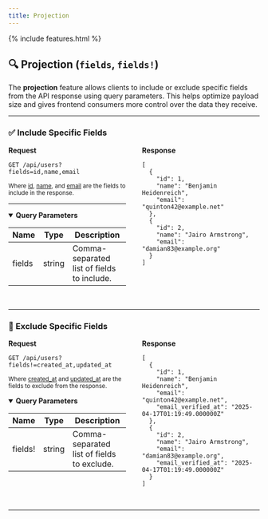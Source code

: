 ```yaml
---
title: Projection
---
```


{% include features.html %}

## 🔍 Projection (`fields`, `fields!`)

The **projection** feature allows clients to include or exclude specific fields from the API response using query parameters. This helps optimize payload size and gives frontend consumers more control over the data they receive.

---

### ✅ Include Specific Fields

<div style="display: flex; gap: 2rem; align-items: flex-start;" class="language-http">

<div style="flex: 1;" class="highlight">
<strong>Request</strong>

<pre class="highlight"><code>GET /api/users?fields=id,name,email</code></pre>

<sup>Where <ins>id</ins>, <ins>name</ins>, and <ins>email</ins> are the fields to include in the response.</sup>

---

<details open class="sup">
<summary><strong>Query Parameters</strong></summary>

| Name   | Type   | Description                                |
|--------|--------|--------------------------------------------|
| fields | string | Comma-separated list of fields to include. |
</details>

</div>

<div style="flex: 1;">
<strong>Response</strong>

<pre><code>[
  {
    "id": 1,
    "name": "Benjamin Heidenreich",
    "email": "quinton42@example.net"
  },
  {
    "id": 2,
    "name": "Jairo Armstrong",
    "email": "damian83@example.org"
  }
]
</code></pre>
</div>

</div>

<br>

---

### 🚫 Exclude Specific Fields

<div style="display: flex; gap: 2rem; align-items: flex-start;" class="language-http">

<div style="flex: 1;" class="highlight">
<strong>Request</strong>

<pre class="highlight"><code>GET /api/users?fields!=created_at,updated_at</code></pre>

<sup>Where <ins>created_at</ins> and <ins>updated_at</ins> are the fields to exclude from the response.</sup>

<details open class="sup">
<summary><strong>Query Parameters</strong></summary>

| Name    | Type   | Description                                |
|---------|--------|--------------------------------------------|
| fields! | string | Comma-separated list of fields to exclude. |
</details>

</div>

<div style="flex: 1;">
<strong>Response</strong>

<pre><code>[
  {
    "id": 1,
    "name": "Benjamin Heidenreich",
    "email": "quinton42@example.net",
    "email_verified_at": "2025-04-17T01:19:49.000000Z"
  },
  {
    "id": 2,
    "name": "Jairo Armstrong",
    "email": "damian83@example.org",
    "email_verified_at": "2025-04-17T01:19:49.000000Z"
  }
]
</code></pre>
</div>

</div>

<br>

---

